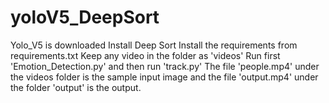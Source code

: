 # yoloV5_DeepSort
Yolo_V5 is downloaded
Install Deep Sort
Install the requirements from requirements.txt
Keep any video in the folder as 'videos'
Run first 'Emotion_Detection.py' and then run 'track.py'
The file 'people.mp4' under the videos folder is the sample input image and the file 'output.mp4' under the folder 'output' is the output.
